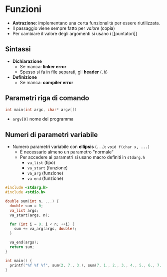 # Funzioni

- **Astrazione**: implementano una certa funzionalità per essere riutilizzata.
- Il passaggio viene sempre fatto per *valore* (copia)
- Per cambiare il valore degli argomenti si usano i [[puntatori]]


## Sintassi

- **Dichiarazione**
    - Se manca: **linker error**
    - Spesso si fa in file separati, gli **header** (`.h`)
- **Definizione**
    - Se manca: **compiler error**

## Parametri riga di comando

```c
int main(int argc, char* argv[])
```

- `argv[0]` nome del programma

## Numeri di parametri variabile

- Numero parametri variabile con **ellipsis** (`...`): `void f(char x, ...)`
    - È necessario almeno un parametro "normale"
    - Per accedere ai parametri si usano macro definiti in `stdarg.h`
        - `va_list` (tipo)
        - `va_start` (funzione)
        - `va_arg` (funzione)
        - `va end` (funzione)

```c
#include <stdarg.h>
#include <stdio.h>

double sum(int n, ...) {
  double sum = 0;
  va_list args;
  va_start(args, n);

  for (int i = 0; i < n; ++i) {
    sum += va_arg(args, double);
  }

  va_end(args);
  return sum;
}

int main() {
  printf("%f %f %f", sum(2, 7., 3.), sum(7, 1., 2., 3., 4., 5., 6., 7.), sum(0));
}
```
